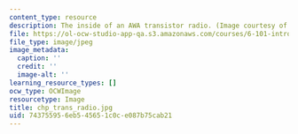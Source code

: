 ```yaml
---
content_type: resource
description: The inside of an AWA transistor radio. (Image courtesy of Hil.)
file: https://ol-ocw-studio-app-qa.s3.amazonaws.com/courses/6-101-introductory-analog-electronics-laboratory-spring-2007/743755956eb545651c0ce087b75cab21_chp_trans_radio.jpg
file_type: image/jpeg
image_metadata:
  caption: ''
  credit: ''
  image-alt: ''
learning_resource_types: []
ocw_type: OCWImage
resourcetype: Image
title: chp_trans_radio.jpg
uid: 74375595-6eb5-4565-1c0c-e087b75cab21
---
```

